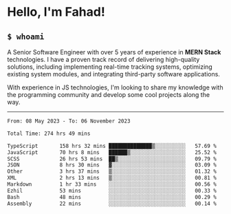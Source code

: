 <h1>Hello, I'm Fahad!</h1>

<h2><code>$ whoami</code></h2>

A Senior Software Engineer with over 5 years of experience in **MERN Stack** technologies. I have a proven track record of delivering high-quality solutions, including implementing real-time tracking systems, optimizing existing system modules, and integrating third-party software applications.

With experience in JS technologies, I'm looking to share my knowledge with the programming community and develop some cool projects along the way.

---

<!--START_SECTION:waka-->

```txt
From: 08 May 2023 - To: 06 November 2023

Total Time: 274 hrs 49 mins

TypeScript       158 hrs 32 mins ██████████████▒░░░░░░░░░░   57.69 %
JavaScript       70 hrs 8 mins   ██████▒░░░░░░░░░░░░░░░░░░   25.52 %
SCSS             26 hrs 53 mins  ██▒░░░░░░░░░░░░░░░░░░░░░░   09.79 %
JSON             8 hrs 30 mins   ▓░░░░░░░░░░░░░░░░░░░░░░░░   03.09 %
Other            3 hrs 37 mins   ▒░░░░░░░░░░░░░░░░░░░░░░░░   01.32 %
XML              2 hrs 13 mins   ▒░░░░░░░░░░░░░░░░░░░░░░░░   00.81 %
Markdown         1 hr 33 mins    ░░░░░░░░░░░░░░░░░░░░░░░░░   00.56 %
Ezhil            53 mins         ░░░░░░░░░░░░░░░░░░░░░░░░░   00.33 %
Bash             48 mins         ░░░░░░░░░░░░░░░░░░░░░░░░░   00.29 %
Assembly         22 mins         ░░░░░░░░░░░░░░░░░░░░░░░░░   00.14 %
```

<!--END_SECTION:waka-->

<!--
**heyFahad/heyFahad** is a ✨ _special_ ✨ repository because its `README.md` (this file) appears on your GitHub profile.

Here are some ideas to get you started:

- 🔭 I’m currently working on ...
- 🌱 I’m currently learning ...
- 👯 I’m looking to collaborate on ...
- 🤔 I’m looking for help with ...
- 💬 Ask me about ...
- 📫 How to reach me: ...
- 😄 Pronouns: ...
- ⚡ Fun fact: ...
-->
